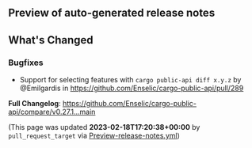 ## Preview of auto-generated release notes
<!-- Release notes generated using configuration in .github/release.yml at main -->

## What's Changed
### Bugfixes
* Support for selecting features with `cargo public-api diff x.y.z` by @Emilgardis in https://github.com/Enselic/cargo-public-api/pull/289


**Full Changelog**: https://github.com/Enselic/cargo-public-api/compare/v0.27.1...main


(This page was updated **2023-02-18T17:20:38+00:00** by `pull_request_target` via [Preview-release-notes.yml](https://github.com/Enselic/cargo-public-api/actions/runs/4212234021))
